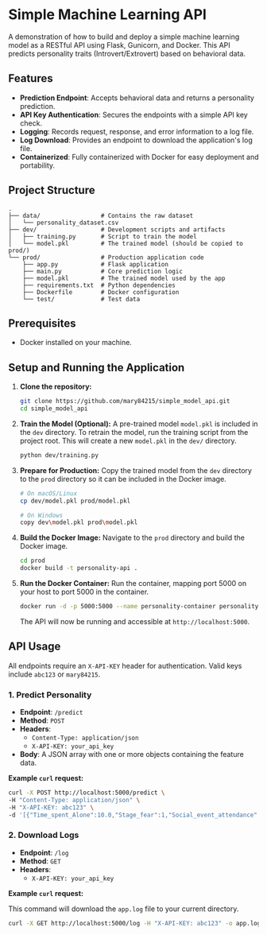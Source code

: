 # Simple Machine Learning API

A demonstration of how to build and deploy a simple machine learning model as a RESTful API using Flask, Gunicorn, and Docker. This API predicts personality traits (Introvert/Extrovert) based on behavioral data.

## Features

- **Prediction Endpoint**: Accepts behavioral data and returns a personality prediction.
- **API Key Authentication**: Secures the endpoints with a simple API key check.
- **Logging**: Records request, response, and error information to a log file.
- **Log Download**: Provides an endpoint to download the application's log file.
- **Containerized**: Fully containerized with Docker for easy deployment and portability.

## Project Structure

```
.
├── data/                 # Contains the raw dataset
│   └── personality_dataset.csv
├── dev/                  # Development scripts and artifacts
│   ├── training.py       # Script to train the model
│   └── model.pkl         # The trained model (should be copied to prod/)
└── prod/                 # Production application code
    ├── app.py            # Flask application
    ├── main.py           # Core prediction logic
    ├── model.pkl         # The trained model used by the app
    ├── requirements.txt  # Python dependencies
    ├── Dockerfile        # Docker configuration
    └── test/             # Test data
```

## Prerequisites

- Docker installed on your machine.

## Setup and Running the Application

1.  **Clone the repository:**
    ```bash
    git clone https://github.com/mary84215/simple_model_api.git
    cd simple_model_api
    ```

2.  **Train the Model (Optional):**
    A pre-trained model `model.pkl` is included in the `dev` directory. To retrain the model, run the training script from the project root. This will create a new `model.pkl` in the `dev/` directory.
    ```bash
    python dev/training.py
    ```

3.  **Prepare for Production:**
    Copy the trained model from the `dev` directory to the `prod` directory so it can be included in the Docker image.
    ```bash
    # On macOS/Linux
    cp dev/model.pkl prod/model.pkl

    # On Windows
    copy dev\model.pkl prod\model.pkl
    ```

4.  **Build the Docker Image:**
    Navigate to the `prod` directory and build the Docker image.
    ```bash
    cd prod
    docker build -t personality-api .
    ```

5.  **Run the Docker Container:**
    Run the container, mapping port 5000 on your host to port 5000 in the container.
    ```bash
    docker run -d -p 5000:5000 --name personality-container personality-api
    ```
    The API will now be running and accessible at `http://localhost:5000`.

## API Usage

All endpoints require an `X-API-KEY` header for authentication. Valid keys include `abc123` or `mary84215`.

### 1. Predict Personality

- **Endpoint**: `/predict`
- **Method**: `POST`
- **Headers**:
  - `Content-Type: application/json`
  - `X-API-KEY: your_api_key`
- **Body**: A JSON array with one or more objects containing the feature data.

**Example `curl` request:**
```bash
curl -X POST http://localhost:5000/predict \
-H "Content-Type: application/json" \
-H "X-API-KEY: abc123" \
-d '[{"Time_spent_Alone":10.0,"Stage_fear":1,"Social_event_attendance":3.0,"Going_outside":3.0,"Drained_after_socializing":1,"Friends_circle_size":5.0,"Post_frequency":3.0}]'
```

### 2. Download Logs

- **Endpoint**: `/log`
- **Method**: `GET`
- **Headers**:
  - `X-API-KEY: your_api_key`

**Example `curl` request:**

This command will download the `app.log` file to your current directory.
```bash
curl -X GET http://localhost:5000/log -H "X-API-KEY: abc123" -o app.log
```